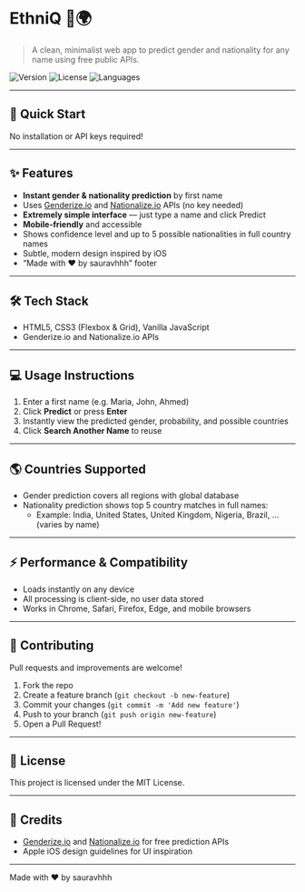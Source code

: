 # EthniQ 👤🌍

> A clean, minimalist web app to predict gender and nationality for any name using free public APIs.

![Version](https://img.shields.io/badge/version-1.0.0-blue.svg?style=flat-square)
![License](https://img.shields.io/badge/license-MIT-green.svg?style=flat-square)
![Languages](https://img.shields.io/badge/languages-HTML%20%7C%20CSS%20%7C%20JS-orange.svg?style=flat-square)

---

## 🚀 Quick Start


No installation or API keys required!

---

## ✨ Features

- **Instant gender & nationality prediction** by first name
- Uses [Genderize.io](https://genderize.io/) and [Nationalize.io](https://nationalize.io/) APIs (no key needed)
- **Extremely simple interface** — just type a name and click Predict
- **Mobile-friendly** and accessible
- Shows confidence level and up to 5 possible nationalities in full country names
- Subtle, modern design inspired by iOS
- “Made with ❤️ by sauravhhh” footer

---

## 🛠 Tech Stack

- HTML5, CSS3 (Flexbox & Grid), Vanilla JavaScript
- Genderize.io and Nationalize.io APIs

---

## 💻 Usage Instructions

1. Enter a first name (e.g. Maria, John, Ahmed)
2. Click **Predict** or press **Enter**
3. Instantly view the predicted gender, probability, and possible countries
4. Click **Search Another Name** to reuse

---

## 🌎 Countries Supported

- Gender prediction covers all regions with global database
- Nationality prediction shows top 5 country matches in full names:
  - Example: India, United States, United Kingdom, Nigeria, Brazil, ... (varies by name)

---

## ⚡ Performance & Compatibility

- Loads instantly on any device
- All processing is client-side, no user data stored
- Works in Chrome, Safari, Firefox, Edge, and mobile browsers

---

## 🤝 Contributing

Pull requests and improvements are welcome!

1. Fork the repo
2. Create a feature branch (`git checkout -b new-feature`)
3. Commit your changes (`git commit -m 'Add new feature'`)
4. Push to your branch (`git push origin new-feature`)
5. Open a Pull Request!

---

## 📄 License

This project is licensed under the MIT License.

---

## 🙏 Credits

- [Genderize.io](https://genderize.io/) and [Nationalize.io](https://nationalize.io/) for free prediction APIs
- Apple iOS design guidelines for UI inspiration

---

Made with ❤️ by sauravhhh
